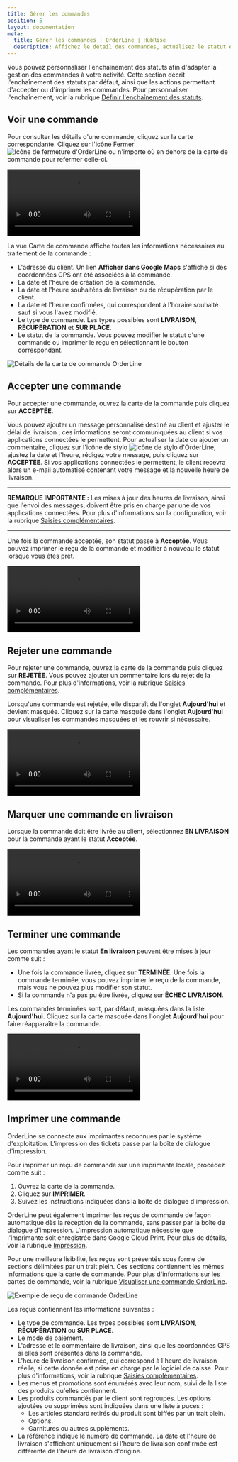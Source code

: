 ```yaml
---
title: Gérer les commandes
position: 5
layout: documentation
meta:
  title: Gérer les commandes | OrderLine | HubRise
  description: Affichez le détail des commandes, actualisez le statut et imprimez un reçu.
---
```


Vous pouvez personnaliser l'enchaînement des statuts afin d'adapter la gestion des commandes à votre activité. Cette section décrit l'enchaînement des statuts par défaut, ainsi que les actions permettant d'accepter ou d'imprimer les commandes. Pour personnaliser l'enchaînement, voir la rubrique [Définir l'enchaînement des statuts](/apps/orderline/parametres/#encha-nement-des-statuts-de-commande).

## Voir une commande

Pour consulter les détails d'une commande, cliquez sur la carte correspondante. Cliquez sur l'icône Fermer <InlineImage width="23" height="23">![Icône de fermeture d'OrderLine](../images/032-close.png)</InlineImage> ou n'importe où en dehors de la carte de commande pour refermer celle-ci.

<video controls title="OrderLine Open and Close Orders Example">
  <source src="../images/018-en-order-card-open-close.webm" type="video/webm"/>
</video>

La vue Carte de commande affiche toutes les informations nécessaires au traitement de la commande :

- L'adresse du client. Un lien **Afficher dans Google Maps** s'affiche si des coordonnées GPS ont été associées à la commande.
- La date et l'heure de création de la commande.
- La date et l'heure souhaitées de livraison ou de récupération par le client.
- La date et l'heure confirmées, qui correspondent à l'horaire souhaité sauf si vous l'avez modifié.
- Le type de commande. Les types possibles sont **LIVRAISON**, **RÉCUPÉRATION** et **SUR PLACE**.
- Le statut de la commande. Vous pouvez modifier le statut d'une commande ou imprimer le reçu en sélectionnant le bouton correspondant.

![Détails de la carte de commande OrderLine](../images/019-fr-carte-commande-details.png)

## Accepter une commande

Pour accepter une commande, ouvrez la carte de la commande puis cliquez sur **ACCEPTÉE**.

Vous pouvez ajouter un message personnalisé destiné au client et ajuster le délai de livraison ; ces informations seront communiquées au client si vos applications connectées le permettent. Pour actualiser la date ou ajouter un commentaire, cliquez sur l'icône de stylo <InlineImage width="44" height="38">![Icône de stylo d'OrderLine](../images/036-pen.jpg)</InlineImage>, ajustez la date et l'heure, rédigez votre message, puis cliquez sur **ACCEPTÉE**. Si vos applications connectées le permettent, le client recevra alors un e-mail automatisé contenant votre message et la nouvelle heure de livraison.

---

**REMARQUE IMPORTANTE :** Les mises à jour des heures de livraison, ainsi que l'envoi des messages, doivent être pris en charge par une de vos applications connectées. Pour plus d'informations sur la configuration, voir la rubrique [Saisies complémentaires](/apps/orderline/parametres/#saisies-compl-mentaires).

---

Une fois la commande acceptée, son statut passe à **Acceptée**. Vous pouvez imprimer le reçu de la commande et modifier à nouveau le statut lorsque vous êtes prêt.

<video controls title="OrderLine Accept Order Example">
  <source src="../images/020-en-accept-order.webm" type="video/webm"/>
</video>

## Rejeter une commande

Pour rejeter une commande, ouvrez la carte de la commande puis cliquez sur **REJETÉE**. Vous pouvez ajouter un commentaire lors du rejet de la commande. Pour plus d'informations, voir la rubrique [Saisies complémentaires](/apps/orderline/parametres/#saisies-compl-mentaires).

Lorsqu'une commande est rejetée, elle disparaît de l'onglet **Aujourd'hui** et devient masquée. Cliquez sur la carte masquée dans l'onglet **Aujourd'hui** pour visualiser les commandes masquées et les rouvrir si nécessaire.

<video controls title="OrderLine Reject Order Example">
  <source src="../images/021-en-reject-order.webm" type="video/webm"/>
</video>

## Marquer une commande en livraison

Lorsque la commande doit être livrée au client, sélectionnez **EN LIVRAISON** pour la commande ayant le statut **Acceptée**.

<video controls title="OrderLine Order in Delivery Example">
  <source src="../images/022-en-order-set-status-in-delivery.webm" type="video/webm"/>
</video>

## Terminer une commande

Les commandes ayant le statut **En livraison** peuvent être mises à jour comme suit :

- Une fois la commande livrée, cliquez sur **TERMINÉE**. Une fois la commande terminée, vous pouvez imprimer le reçu de la commande, mais vous ne pouvez plus modifier son statut.
- Si la commande n'a pas pu être livrée, cliquez sur **ÉCHEC LIVRAISON**.

Les commandes terminées sont, par défaut, masquées dans la liste **Aujourd'hui**. Cliquez sur la carte masquée dans l'onglet **Aujourd'hui** pour faire réapparaître la commande.

<video controls title="OrderLine Complete Order Example">
  <source src="../images/023-en-order-set-completed.webm" type="video/webm"/>
</video>

## Imprimer une commande

OrderLine se connecte aux imprimantes reconnues par le système d'exploitation. L'impression des tickets passe par la boîte de dialogue d'impression.

Pour imprimer un reçu de commande sur une imprimante locale, procédez comme suit :

1. Ouvrez la carte de la commande.
1. Cliquez sur **IMPRIMER**.
1. Suivez les instructions indiquées dans la boîte de dialogue d'impression.

OrderLine peut également imprimer les reçus de commande de façon automatique dès la réception de la commande, sans passer par la boîte de dialogue d'impression. L'impression automatique nécessite que l'imprimante soit enregistrée dans Google Cloud Print. Pour plus de détails, voir la rubrique [Impression](/apps/orderline/parametres/#impression).

Pour une meilleure lisibilité, les reçus sont présentés sous forme de sections délimitées par un trait plein. Ces sections contiennent les mêmes informations que la carte de commande. Pour plus d'informations sur les cartes de commande, voir la rubrique [Visualiser une commande OrderLine](#voir-une-commande).

![Exemple de reçu de commande OrderLine](../images/030-fr-exemple-recu.png)

Les reçus contiennent les informations suivantes :

- Le type de commande. Les types possibles sont **LIVRAISON**, **RÉCUPÉRATION** ou **SUR PLACE**.
- Le mode de paiement.
- L'adresse et le commentaire de livraison, ainsi que les coordonnées GPS si elles sont présentes dans la commande.
- L'heure de livraison confirmée, qui correspond à l'heure de livraison réelle, si cette donnée est prise en charge par le logiciel de caisse. Pour plus d'informations, voir la rubrique [Saisies complémentaires](/apps/orderline/parametres/#saisies-compl-mentaires).
- Les menus et promotions sont énumérés avec leur nom, suivi de la liste des produits qu'elles contiennent.
- Les produits commandés par le client sont regroupés. Les options ajoutées ou supprimées sont indiquées dans une liste à puces :
  - Les articles standard retirés du produit sont biffés par un trait plein.
  - Options.
  - Garnitures ou autres suppléments.
- La référence indique le numéro de commande. La date et l'heure de livraison s'affichent uniquement si l'heure de livraison confirmée est différente de l'heure de livraison d'origine.
